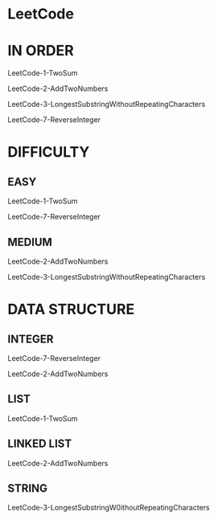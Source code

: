 # LeetCode
 
# IN ORDER
LeetCode-1-TwoSum

LeetCode-2-AddTwoNumbers

LeetCode-3-LongestSubstringWithoutRepeatingCharacters

LeetCode-7-ReverseInteger

# DIFFICULTY
## EASY
LeetCode-1-TwoSum

LeetCode-7-ReverseInteger
## MEDIUM
LeetCode-2-AddTwoNumbers

LeetCode-3-LongestSubstringWithoutRepeatingCharacters


# DATA STRUCTURE
## INTEGER
LeetCode-7-ReverseInteger

LeetCode-2-AddTwoNumbers
## LIST
LeetCode-1-TwoSum
## LINKED LIST
LeetCode-2-AddTwoNumbers
## STRING
LeetCode-3-LongestSubstringW0ithoutRepeatingCharacters